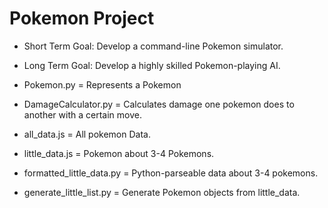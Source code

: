 # Pokemon Project
- Short Term Goal: Develop a command-line Pokemon simulator.
- Long Term Goal: Develop a highly skilled Pokemon-playing AI.

- Pokemon.py = Represents a Pokemon
- DamageCalculator.py = Calculates damage one pokemon does to another with a certain move.
- all_data.js = All pokemon Data.
- little_data.js = Pokemon about 3-4 Pokemons.
- formatted_little_data.py = Python-parseable data about 3-4 pokemons.
- generate_little_list.py = Generate Pokemon objects from little_data.

